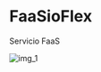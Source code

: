 # FaaSioFlex
Servicio FaaS
 
![img_1](https://github.com/user-attachments/assets/f607a8dc-ccd5-43fc-8581-1c4aaae67fce)
